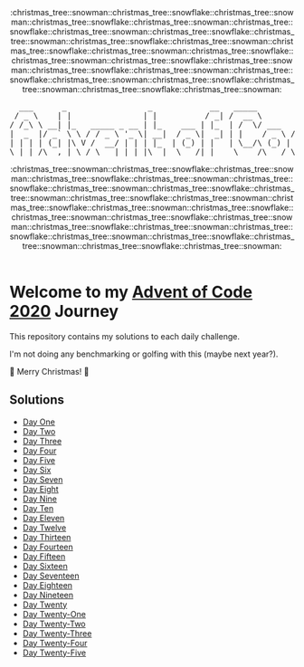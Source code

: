 <div align="center">
:christmas_tree::snowman::christmas_tree::snowflake::christmas_tree::snowman::christmas_tree::snowflake::christmas_tree::snowman::christmas_tree::snowflake::christmas_tree::snowman::christmas_tree::snowflake::christmas_tree::snowman::christmas_tree::snowflake::christmas_tree::snowman::christmas_tree::snowflake::christmas_tree::snowman::christmas_tree::snowflake::christmas_tree::snowman::christmas_tree::snowflake::christmas_tree::snowman::christmas_tree::snowflake::christmas_tree::snowman::christmas_tree::snowflake::christmas_tree::snowman::christmas_tree::snowflake::christmas_tree::snowman::christmas_tree::snowflake::christmas_tree::snowman:
<pre>
  ___      _                 _            __   _____           _        _____  _____  _____  _____ 
 / _ \    | |               | |          / _| /  __ \         | |      / __  \|  _  |/ __  \|  _  |
/ /_\ \ __| |_   _____ _ __ | |_    ___ | |_  | /  \/ ___   __| | ___  `' / /'| |/' |`' / /'| |/' |
|  _  |/ _` \ \ / / _ \ '_ \| __|  / _ \|  _| | |    / _ \ / _` |/ _ \   / /  |  /| |  / /  |  /| |
| | | | (_| |\ V /  __/ | | | |_  | (_) | |   | \__/\ (_) | (_| |  __/ ./ /___\ |_/ /./ /___\ |_/ /
\_| |_/\__,_| \_/ \___|_| |_|\__|  \___/|_|    \____/\___/ \__,_|\___| \_____/ \___/ \_____/ \___/ 
</pre>
:christmas_tree::snowman::christmas_tree::snowflake::christmas_tree::snowman::christmas_tree::snowflake::christmas_tree::snowman::christmas_tree::snowflake::christmas_tree::snowman::christmas_tree::snowflake::christmas_tree::snowman::christmas_tree::snowflake::christmas_tree::snowman::christmas_tree::snowflake::christmas_tree::snowman::christmas_tree::snowflake::christmas_tree::snowman::christmas_tree::snowflake::christmas_tree::snowman::christmas_tree::snowflake::christmas_tree::snowman::christmas_tree::snowflake::christmas_tree::snowman::christmas_tree::snowflake::christmas_tree::snowman::christmas_tree::snowflake::christmas_tree::snowman:
</div>
</br>
<div>

# Welcome to my [Advent of Code 2020](https://adventofcode.com/2020) Journey

This repository contains my solutions to each daily challenge.

I'm not doing any benchmarking or golfing with this (maybe next year?).

:christmas_tree: Merry Christmas! :christmas_tree:

## Solutions

- [Day One](https://github.com/Lewis-Allen/AdventOfCode2020/tree/master/Day01)
- [Day Two](https://github.com/Lewis-Allen/AdventOfCode2020/tree/master/Day02)
- [Day Three](https://github.com/Lewis-Allen/AdventOfCode2020/tree/master/Day03)
- [Day Four](https://github.com/Lewis-Allen/AdventOfCode2020/tree/master/Day04)
- [Day Five](https://github.com/Lewis-Allen/AdventOfCode2020/tree/master/Day05)
- [Day Six](https://github.com/Lewis-Allen/AdventOfCode2020/tree/master/Day06)
- [Day Seven](https://github.com/Lewis-Allen/AdventOfCode2020/tree/master/Day07)
- [Day Eight](https://github.com/Lewis-Allen/AdventOfCode2020/tree/master/Day08)
- [Day Nine](https://github.com/Lewis-Allen/AdventOfCode2020/tree/master/Day09)
- [Day Ten](https://github.com/Lewis-Allen/AdventOfCode2020/tree/master/Day10)
- [Day Eleven](https://github.com/Lewis-Allen/AdventOfCode2020/tree/master/Day11)
- [Day Twelve](https://github.com/Lewis-Allen/AdventOfCode2020/tree/master/Day12)
- [Day Thirteen](https://github.com/Lewis-Allen/AdventOfCode2020/tree/master/Day13)
- [Day Fourteen](https://github.com/Lewis-Allen/AdventOfCode2020/tree/master/Day14)
- [Day Fifteen](https://github.com/Lewis-Allen/AdventOfCode2020/tree/master/Day15)
- [Day Sixteen](https://github.com/Lewis-Allen/AdventOfCode2020/tree/master/Day16)
- [Day Seventeen](https://github.com/Lewis-Allen/AdventOfCode2020/tree/master/Day17)
- [Day Eighteen](https://github.com/Lewis-Allen/AdventOfCode2020/tree/master/Day18)
- [Day Nineteen](https://github.com/Lewis-Allen/AdventOfCode2020/tree/master/Day19)
- [Day Twenty](https://github.com/Lewis-Allen/AdventOfCode2020/tree/master/Day20)
- [Day Twenty-One](https://github.com/Lewis-Allen/AdventOfCode2020/tree/master/Day21)
- [Day Twenty-Two](https://github.com/Lewis-Allen/AdventOfCode2020/tree/master/Day22)
- [Day Twenty-Three](https://github.com/Lewis-Allen/AdventOfCode2020/tree/master/Day23)
- [Day Twenty-Four](https://github.com/Lewis-Allen/AdventOfCode2020/tree/master/Day24)
- [Day Twenty-Five](https://github.com/Lewis-Allen/AdventOfCode2020/tree/master/Day25)
